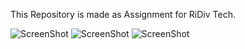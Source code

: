 This Repository is made as Assignment for RiDiv Tech.



![ScreenShot](https://raw.github.com/{jigs-bot}/{InvoiceAPI}/{main}/{Screenshots/invoice.png})
![ScreenShot](https://raw.github.com/{jigs-bot}/{InvoiceAPI}/{main}/{Screenshots/InvoiceDetail.png})
![ScreenShot](https://raw.github.com/{jigs-bot}/{InvoiceAPI}/{main}/{Screenshots/InvoiceList.png})
